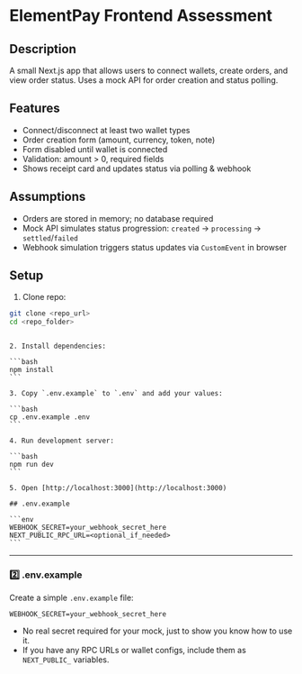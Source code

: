 # ElementPay Frontend Assessment

## Description

A small Next.js app that allows users to connect wallets, create orders, and view order status. Uses a mock API for order creation and status polling.

## Features

- Connect/disconnect at least two wallet types
- Order creation form (amount, currency, token, note)
- Form disabled until wallet is connected
- Validation: amount > 0, required fields
- Shows receipt card and updates status via polling & webhook

## Assumptions

- Orders are stored in memory; no database required
- Mock API simulates status progression: `created` → `processing` → `settled`/`failed`
- Webhook simulation triggers status updates via `CustomEvent` in browser

## Setup

1. Clone repo:

```bash
git clone <repo_url>
cd <repo_folder>
```

````

2. Install dependencies:

```bash
npm install
```

3. Copy `.env.example` to `.env` and add your values:

```bash
cp .env.example .env
```

4. Run development server:

```bash
npm run dev
```

5. Open [http://localhost:3000](http://localhost:3000)

## .env.example

```env
WEBHOOK_SECRET=your_webhook_secret_here
NEXT_PUBLIC_RPC_URL=<optional_if_needed>
```

````

---

### 2️⃣ .env.example

Create a simple `.env.example` file:

```env
WEBHOOK_SECRET=your_webhook_secret_here
```

- No real secret required for your mock, just to show you know how to use it.
- If you have any RPC URLs or wallet configs, include them as `NEXT_PUBLIC_` variables.
